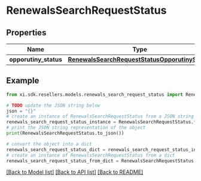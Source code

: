 # RenewalsSearchRequestStatus


## Properties

Name | Type | Description | Notes
------------ | ------------- | ------------- | -------------
**opporutiny_status** | [**RenewalsSearchRequestStatusOpporutinyStatus**](RenewalsSearchRequestStatusOpporutinyStatus.md) |  | [optional] 

## Example

```python
from xi.sdk.resellers.models.renewals_search_request_status import RenewalsSearchRequestStatus

# TODO update the JSON string below
json = "{}"
# create an instance of RenewalsSearchRequestStatus from a JSON string
renewals_search_request_status_instance = RenewalsSearchRequestStatus.from_json(json)
# print the JSON string representation of the object
print(RenewalsSearchRequestStatus.to_json())

# convert the object into a dict
renewals_search_request_status_dict = renewals_search_request_status_instance.to_dict()
# create an instance of RenewalsSearchRequestStatus from a dict
renewals_search_request_status_from_dict = RenewalsSearchRequestStatus.from_dict(renewals_search_request_status_dict)
```
[[Back to Model list]](../README.md#documentation-for-models) [[Back to API list]](../README.md#documentation-for-api-endpoints) [[Back to README]](../README.md)


